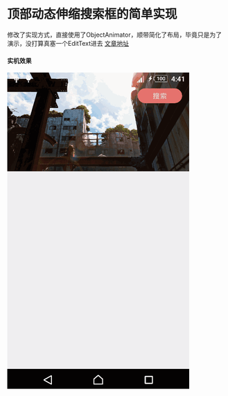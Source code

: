 # 顶部动态伸缩搜索框的简单实现

修改了实现方式，直接使用了ObjectAnimator，顺带简化了布局，毕竟只是为了演示，没打算真塞一个EditText进去
[文章地址](https://www.jianshu.com/p/aa6cd3c6a57c)

#### 实机效果
![示例图](https://github.com/MitsukiNIBAN/TelescopicAnimatorDemo/blob/master/image/sample.gif)


